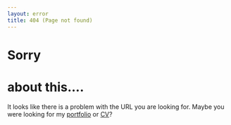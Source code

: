 ```yaml
---
layout: error
title: 404 (Page not found)
---
```


# Sorry

# about this....

It looks like there is a problem with the URL you are looking for. Maybe you were looking for my <a href="{{ site.baseurl }}/portfolio">portfolio</a> or <a href="{{ site.baseurl }}/cv">CV</a>?